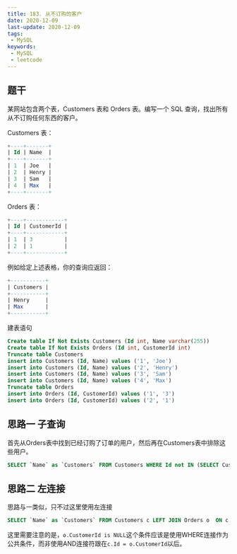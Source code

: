 ```yaml
---
title: 183. 从不订购的客户
date: 2020-12-09
last-update: 2020-12-09
tags:
 - MySQL
keywords:
 - MySQL
 - leetcode
---
```



## 题干
某网站包含两个表，Customers 表和 Orders 表。编写一个 SQL 查询，找出所有从不订购任何东西的客户。

Customers 表：
```sql
+----+-------+
| Id | Name  |
+----+-------+
| 1  | Joe   |
| 2  | Henry |
| 3  | Sam   |
| 4  | Max   |
+----+-------+
```
Orders 表：
```sql
+----+------------+
| Id | CustomerId |
+----+------------+
| 1  | 3          |
| 2  | 1          |
+----+------------+
```
例如给定上述表格，你的查询应返回：
```sql
+-----------+
| Customers |
+-----------+
| Henry     |
| Max       |
+-----------+
```
建表语句
```sql
Create table If Not Exists Customers (Id int, Name varchar(255))
Create table If Not Exists Orders (Id int, CustomerId int)
Truncate table Customers
insert into Customers (Id, Name) values ('1', 'Joe')
insert into Customers (Id, Name) values ('2', 'Henry')
insert into Customers (Id, Name) values ('3', 'Sam')
insert into Customers (Id, Name) values ('4', 'Max')
Truncate table Orders
insert into Orders (Id, CustomerId) values ('1', '3')
insert into Orders (Id, CustomerId) values ('2', '1')
```

## 思路一 子查询

首先从Orders表中找到已经订购了订单的用户，然后再在Customers表中排除这些用户。

```sql
SELECT `Name` as `Customers` FROM Customers WHERE Id not IN (SELECT CustomerId FROM Orders) 
```

## 思路二 左连接

思路与一类似，只不过这里使用左连接
```sql
SELECT `Name` as `Customers` FROM Customers c LEFT JOIN Orders o  ON c.Id = o.CustomerId WHERE o.CustomerId is NULL
```
这里需要注意的是，`o.CustomerId is NULL`这个条件应该是使用WHERE连接作为公共条件，而非使用AND连接符跟在`c.Id = o.CustomerId`以后。

